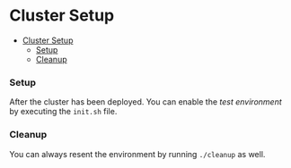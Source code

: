 # Cluster Setup

- [Cluster Setup](#cluster-setup)
    - [Setup](#setup)
    - [Cleanup](#cleanup)

### Setup

After the cluster has been deployed. You can enable the *test environment* by executing the `init.sh` file.

### Cleanup
You can always resent the environment by running `./cleanup` as well.